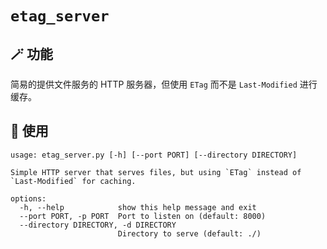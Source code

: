 # `etag_server`

## 🪄 功能

简易的提供文件服务的 HTTP 服务器，但使用 `ETag` 而不是 `Last-Modified` 进行缓存。

## 📖 使用

```text
usage: etag_server.py [-h] [--port PORT] [--directory DIRECTORY]

Simple HTTP server that serves files, but using `ETag` instead of `Last-Modified` for caching.

options:
  -h, --help            show this help message and exit
  --port PORT, -p PORT  Port to listen on (default: 8000)
  --directory DIRECTORY, -d DIRECTORY
                        Directory to serve (default: ./)
```
